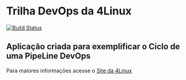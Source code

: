 # Trilha DevOps da 4Linux

<!-- Altere a Flag abaixo com sua URL do Travis -->
[![Build Status](https://travis-ci.org/lazarete/DevOpsLab-HelloWorld.svg?branch=master)](https://travis-ci.org/lazarete/DevOpsLab-HelloWorld)

## Aplicação criada para exemplificar o Ciclo de uma PipeLine DevOps


Para maiores informações acesse o [Site da 4Linux](https://www.4linux.com.br/cursos/devops)
